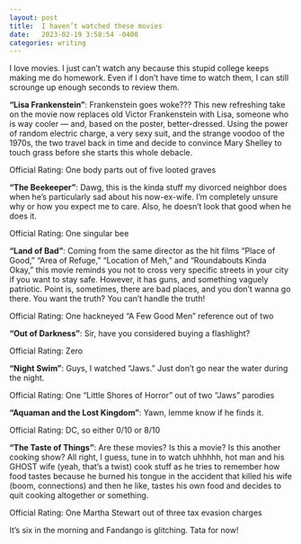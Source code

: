 ```yaml
---
layout: post
title:  I haven’t watched these movies
date:   2023-02-19 3:58:54 -0400
categories: writing
---
```



I love movies. I just can’t watch any because this stupid college keeps making me do homework. Even if I don’t have time to watch them, I can still scrounge up enough seconds to review them. 

**“Lisa Frankenstein”**: Frankenstein goes woke??? This new refreshing take on the movie now replaces old Victor Frankenstein with Lisa, someone who is way cooler — and, based on the poster, better-dressed. Using the power of random electric charge, a very sexy suit, and the strange voodoo of the 1970s, the two travel back in time and decide to convince Mary Shelley to touch grass before she starts this whole debacle.

Official Rating: One body parts out of five looted graves

**“The Beekeeper”**: Dawg, this is the kinda stuff my divorced neighbor does when he’s particularly sad about his now-ex-wife. I’m completely unsure why or how you expect me to care. Also, he doesn’t look that good when he does it.

Official Rating: One singular bee

**“Land of Bad”**: Coming from the same director as the hit films “Place of Good,” “Area of Refuge,” “Location of Meh,” and “Roundabouts Kinda Okay,” this movie reminds you not to cross very specific streets in your city if you want to stay safe. However, it has guns, and something vaguely patriotic. Point is, sometimes, there are bad places, and you don’t wanna go there. You want the truth? You can’t handle the truth!

Official Rating: One hackneyed “A Few Good Men” reference out of two

**“Out of Darkness”**: Sir, have you considered buying a flashlight?

Official Rating: Zero

**“Night Swim”**: Guys, I watched “Jaws.” Just don’t go near the water during the night.

Official Rating: One “Little Shores of Horror” out of two “Jaws” parodies

**“Aquaman and the Lost Kingdom”**: Yawn, lemme know if he finds it.

Official Rating: DC, so either 0/10 or 8/10

**“The Taste of Things”**: Are these movies? Is this a movie? Is this another cooking show? All right, I guess, tune in to watch uhhhhh, hot man and his GHOST wife (yeah, that’s a twist) cook stuff as he tries to remember how food tastes because he burned his tongue in the accident that killed his wife (boom, connections) and then he like, tastes his own food and decides to quit cooking altogether or something.

Official Rating: One Martha Stewart out of three tax evasion charges

It’s six in the morning and Fandango is glitching. Tata for now!